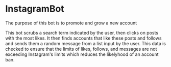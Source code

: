 # InstagramBot

The purpose of this bot is to promote and grow a new account

This bot scrubs a search term indicated by the user, then clicks on posts with the most likes.
It then finds accounts that like these posts and follows and sends them a random message from a list input by the user.
This data is checked to ensure that the limits of likes, follows, and messages are not exceeding Instagram's limits which reduces the likelyhood of an account ban.
